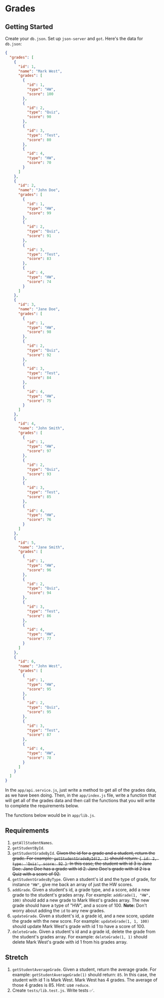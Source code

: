 # Grades

## Getting Started

Create your `db.json`. Set up `json-server` and `got`. Here's the data for `db.json`:

```json
{
  "grades": [
    {
      "id": 1,
      "name": "Mark West",
      "grades": [
        {
          "id": 1,
          "type": "HW",
          "score": 100
        },
        {
          "id": 2,
          "type": "Quiz",
          "score": 90
        },
        {
          "id": 3,
          "type": "Test",
          "score": 80
        },
        {
          "id": 4,
          "type": "HW",
          "score": 70
        }
      ]
    },
    {
      "id": 2,
      "name": "John Doe",
      "grades": [
        {
          "id": 1,
          "type": "HW",
          "score": 99
        },
        {
          "id": 2,
          "type": "Quiz",
          "score": 91
        },
        {
          "id": 3,
          "type": "Test",
          "score": 83
        },
        {
          "id": 4,
          "type": "HW",
          "score": 74
        }
      ]
    },
    {
      "id": 3,
      "name": "Jane Doe",
      "grades": [
        {
          "id": 1,
          "type": "HW",
          "score": 98
        },
        {
          "id": 2,
          "type": "Quiz",
          "score": 92
        },
        {
          "id": 3,
          "type": "Test",
          "score": 84
        },
        {
          "id": 4,
          "type": "HW",
          "score": 75
        }
      ]
    },
    {
      "id": 4,
      "name": "John Smith",
      "grades": [
        {
          "id": 1,
          "type": "HW",
          "score": 97
        },
        {
          "id": 2,
          "type": "Quiz",
          "score": 93
        },
        {
          "id": 3,
          "type": "Test",
          "score": 85
        },
        {
          "id": 4,
          "type": "HW",
          "score": 76
        }
      ]
    },
    {
      "id": 5,
      "name": "Jane Smith",
      "grades": [
        {
          "id": 1,
          "type": "HW",
          "score": 96
        },
        {
          "id": 2,
          "type": "Quiz",
          "score": 94
        },
        {
          "id": 3,
          "type": "Test",
          "score": 86
        },
        {
          "id": 4,
          "type": "HW",
          "score": 77
        }
      ]
    },
    {
      "id": 6,
      "name": "John West",
      "grades": [
        {
          "id": 1,
          "type": "HW",
          "score": 95
        },
        {
          "id": 2,
          "type": "Quiz",
          "score": 95
        },
        {
          "id": 3,
          "type": "Test",
          "score": 87
        },
        {
          "id": 4,
          "type": "HW",
          "score": 78
        }
      ]
    }
  ]
}
```

In the `app/api.service.js`, just write a method to get all of the grades data, as we have been doing. Then, in the `app/index.js` file, write a function that will get all of the grades data and then call the functions that you will write to complete the requirements below.

The functions below would be in `app/lib.js`.

## Requirements

1. `getAllStudentNames`.
1. `getStudentById`.
1. `getStudentGradeById`. ~~Given the id for a grade and a student, return the grade. For example: `getStudentGradeById(2, 3)` should return: `{ id: 2, type: 'Quiz', score: 92 }`. In this case, the student with id 3 is Jane Doe. Jane Doe has a grade with id 2. Jane Doe's grade with id 2 is a Quiz with a score of 92.~~
1. `getStudentGradesByType`. Given a student's id and the type of grade, for instance `"HW"`, give me back an array of just the HW scores.
1. `addGrade`. Given a student's id, a grade type, and a score, add a new grade to the student's grades array. For example: `addGrade(1, "HW", 100)` should add a new grade to Mark West's grades array. The new grade should have a type of "HW", and a score of 100. **Note:** Don't worry about adding the `id` to any new grades.
1. `updateGrade`. Given a student's id, a grade id, and a new score, update the grade with the new score. For example: `updateGrade(1, 1, 100)` should update Mark West's grade with id 1 to have a score of 100.
1. `deleteGrade`. Given a student's id and a grade id, delete the grade from the student's grades array. For example: `deleteGrade(1, 1)` should delete Mark West's grade with id 1 from his grades array.

## Stretch

1. `getStudentAverageGrade`. Given a student, return the average grade. For example: `getStudentAverageGrade(1)` should return: `85`. In this case, the student with id 1 is Mark West. Mark West has 4 grades. The average of those 4 grades is 85. Hint: use `reduce`.
1. Create `tests/lib.test.js`. Write tests ✅.

